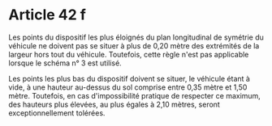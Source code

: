 # Article 42 f

Les points du dispositif les plus éloignés du plan longitudinal de symétrie du véhicule ne doivent pas se situer à plus de 0,20 mètre des extrémités de la largeur hors tout du véhicule. Toutefois, cette règle n'est pas applicable lorsque le schéma n° 3 est utilisé.

Les points les plus bas du dispositif doivent se situer, le véhicule étant à vide, à une hauteur au-dessus du sol comprise entre 0,35 mètre et 1,50 mètre. Toutefois, en cas d'impossibilité pratique de respecter ce maximum, des hauteurs plus élevées, au plus égales à 2,10 mètres, seront exceptionnellement tolérées.
